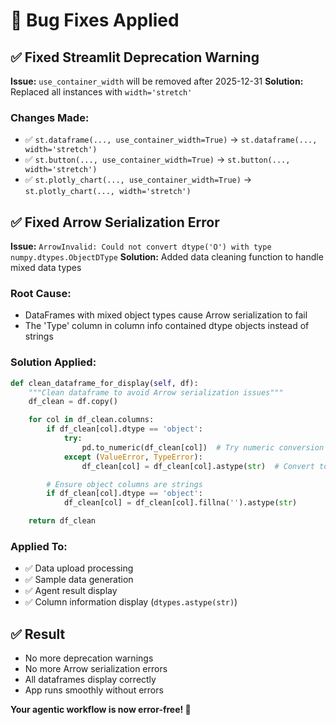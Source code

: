 # 🐛 Bug Fixes Applied

## ✅ Fixed Streamlit Deprecation Warning
**Issue:** `use_container_width` will be removed after 2025-12-31
**Solution:** Replaced all instances with `width='stretch'`

### Changes Made:
- ✅ `st.dataframe(..., use_container_width=True)` → `st.dataframe(..., width='stretch')`
- ✅ `st.button(..., use_container_width=True)` → `st.button(..., width='stretch')`
- ✅ `st.plotly_chart(..., use_container_width=True)` → `st.plotly_chart(..., width='stretch')`

## ✅ Fixed Arrow Serialization Error
**Issue:** `ArrowInvalid: Could not convert dtype('O') with type numpy.dtypes.ObjectDType`
**Solution:** Added data cleaning function to handle mixed data types

### Root Cause:
- DataFrames with mixed object types cause Arrow serialization to fail
- The 'Type' column in column info contained dtype objects instead of strings

### Solution Applied:
```python
def clean_dataframe_for_display(self, df):
    """Clean dataframe to avoid Arrow serialization issues"""
    df_clean = df.copy()

    for col in df_clean.columns:
        if df_clean[col].dtype == 'object':
            try:
                pd.to_numeric(df_clean[col])  # Try numeric conversion
            except (ValueError, TypeError):
                df_clean[col] = df_clean[col].astype(str)  # Convert to string

        # Ensure object columns are strings
        if df_clean[col].dtype == 'object':
            df_clean[col] = df_clean[col].fillna('').astype(str)

    return df_clean
```

### Applied To:
- ✅ Data upload processing
- ✅ Sample data generation
- ✅ Agent result display
- ✅ Column information display (`dtypes.astype(str)`)

## ✅ Result
- No more deprecation warnings
- No more Arrow serialization errors
- All dataframes display correctly
- App runs smoothly without errors

**Your agentic workflow is now error-free! 🎉**